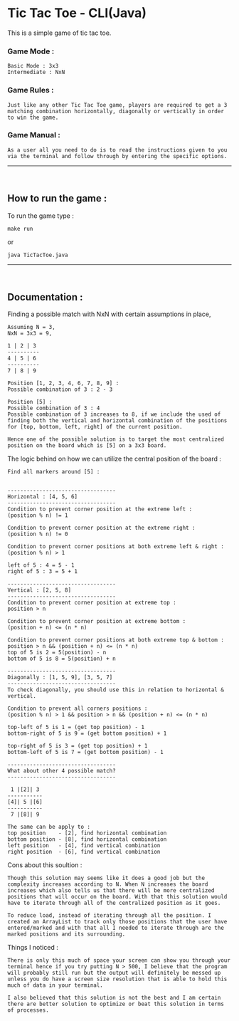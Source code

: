 # Tic Tac Toe - CLI(Java)

This is a simple game of tic tac toe.

### Game Mode :

    Basic Mode : 3x3
    Intermediate : NxN

### Game Rules :

    Just like any other Tic Tac Toe game, players are required to get a 3 matching combination horizontally, diagonally or vertically in order to win the game.

### Game Manual :

    As a user all you need to do is to read the instructions given to you via the terminal and follow through by entering the specific options.

---
<br>

## How to run the game :
To run the game type : 

    make run

or

    java TicTacToe.java

---
<br>

## Documentation :
Finding a possible match with NxN with certain assumptions in place,

    Assuming N = 3,
    NxN = 3x3 = 9,

    1 | 2 | 3
    ----------
    4 | 5 | 6
    ----------
    7 | 8 | 9

    Position [1, 2, 3, 4, 6, 7, 8, 9] :
    Possible combination of 3 : 2 - 3 
    
    Position [5] :
    Possible combination of 3 : 4
    Possible combination of 3 increases to 8, if we include the used of finding both the vertical and horizontal combination of the positions for [top, bottom, left, right] of the current position.  
    
    Hence one of the possible solution is to target the most centralized position on the board which is [5] on a 3x3 board.

The logic behind on how we can utilize the central position of the board :

    Find all markers around [5] :
    

    ----------------------------------
    Horizontal : [4, 5, 6]
    ----------------------------------
    Condition to prevent corner position at the extreme left :
    (position % n) != 1

    Condition to prevent corner position at the extreme right : 
    (position % n) != 0

    Condition to prevent corner positions at both extreme left & right : 
    (position % n) > 1

    left of 5 : 4 = 5 - 1
    right of 5 : 3 = 5 + 1

    ----------------------------------
    Vertical : [2, 5, 8]
    ----------------------------------
    Condition to prevent corner position at extreme top : 
    position > n
    
    Condition to prevent corner position at extreme bottom :
    (position + n) <= (n * n)

    Condition to prevent corner positions at both extreme top & bottom :
    position > n && (position + n) <= (n * n)
    top of 5 is 2 = 5(position) - n
    bottom of 5 is 8 = 5(position) + n

    ----------------------------------
    Diagonally : [1, 5, 9], [3, 5, 7]
    ----------------------------------
    To check diagonally, you should use this in relation to horizontal & vertical.

    Condition to prevent all corners positions :
    (position % n) > 1 && position > n && (position + n) <= (n * n)

    top-left of 5 is 1 = (get top position) - 1
    bottom-right of 5 is 9 = (get bottom position) + 1
    
    top-right of 5 is 3 = (get top position) + 1
    bottom-left of 5 is 7 = (get bottom position) - 1

    ----------------------------------
    What about other 4 possible match?
    ----------------------------------

     1 |[2]| 3
    -----------
    [4]| 5 |[6]
    -----------
     7 |[8]| 9

    The same can be apply to :
    top position    - [2], find horizontal combination
    bottom position - [8], find horizontal combination
    left position   - [4], find vertical combination
    right position  - [6], find vertical combination

Cons about this soultion :

    Though this solution may seems like it does a good job but the complexity increases according to N. When N increases the board increases which also tells us that there will be more centralized positions that will occur on the board. With that this solution would have to iterate through all of the centralized position as it goes.

    To reduce load, instead of iterating through all the position. I created an ArrayList to track only those positions that the user have entered/marked and with that all I needed to iterate through are the marked positions and its surrounding.

Things I noticed :

    There is only this much of space your screen can show you through your terminal hence if you try putting N > 500, I believe that the program will probably still run but the output will definitely be messed up unless you do have a screen size resolution that is able to hold this much of data in your terminal.

    I also believed that this solution is not the best and I am certain there are better solution to optimize or beat this solution in terms of processes.   